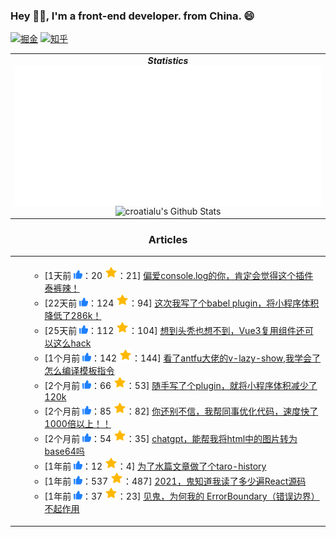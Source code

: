 ### Hey 👋🏽, I'm  a **front-end** developer. from China. 😄




[![掘金](https://img.shields.io/badge/dynamic/json?url=https%3A%2F%2Fapi.swo.moe%2Fstats%2Fjuejin%2F3526889034488174&query=count&color=282c34&label=%E6%8E%98%E9%87%91&labelColor=1e80ff&logo=juejin&logoColor=ffffff&suffix=+%E5%85%B3%E6%B3%A8&cacheSeconds=3600)](https://juejin.cn/user/3526889034488174) [![知乎](https://img.shields.io/badge/dynamic/json?url=https%3A%2F%2Fapi.swo.moe%2Fstats%2Fzhihu%2Fbao-zou-11-13-41&query=count&color=282c34&label=%E7%9F%A5%E4%B9%8E&labelColor=0084ff&logo=zhihu&logoColor=ffffff&suffix=+%E5%85%B3%E6%B3%A8&cacheSeconds=3600)](https://www.zhihu.com/people/bao-zou-11-13-41) 

<!--
[![哔哩哔哩](https://img.shields.io/badge/dynamic/json?url=https%3A%2F%2Fapi.swo.moe%2Fstats%2Fbilibili%2F97648102&query=count&color=282c34&label=%E5%93%94%E5%93%A9%E5%93%94%E5%93%A9&labelColor=FE7398&logo=data%3Aimage%2Fpng%3Bbase64%2CiVBORw0KGgoAAAANSUhEUgAAAGAAAABgCAYAAADimHc4AAAD7ElEQVR4nO2dW9WrMBCFK6ESkFAJSKiESqgEHCABCZWAhEpAAhL2ecik5dDc%2FpXLBDLfWnlqy0xmJ5BMQnq5CIIgCIIgCIIgCIIgCEIBAHQAemYfrgCunD6wAKAHsEKxALgx+bCQD8%2FS9tmgVqeDr1lLigDgZvDhXso+K9TyTBQRwRJ8AHjntl0Flh5QRAQK%2FmKxPeayWx2OXpBNBKiHvi34b7T2MC4pAvW6twR%2FRwkRKPizBN8CgEcuESj4Lwm+BwBjahEk+H8EwJRKhOaCDzW8e1JLfkUUH1NgmR3XmHffHR1l+72BSs8d7w8U+JDAnZERQMcV+CtUi7dNqFqibB4J7vtrq7xKCuAasbTMXCL4T+5aVk6+2xHUrWdhruAR6HIJcOeu2UHI8zyAe2ytWfEdWz9PVvQ8YAmIQ5dDAB9LFsMVAv8oMO2zAGrC5WNIarRiAuKR9jYEd9pY08aa6uUzIHGRdkgKd8pY0yc1WjEBAqypDYoAG0QAZkQAZkQAZkQAZk4vANQenjsSzS3I%2FwcSbXU5jQBUkRtdf4Rar90v8kSv3+I3ffCCSpk8I%2Fw+lgDkdI%2Fv2rEp2CaiWm1AsDQLlDAD+dlFXLMeAaCSeLZdaSFE5VUQNot38cKuEeBgAsSuG0flVZBmEanbXfNQAsS0fgBYIn2fIu3%2FBBMHEyBmDXlFfA8IzeHb+Ems4WAChKykrVA9ZfsQTL57jXzRg4A5wC%2FA8N4ADiZAZwm2XjW75Qh2KOTfA0p4kygPw28OJcCVgn3nDnYo2EwEYRgGH0qAMyICMCMCMCMCMCMCMCMCMCMCfP3qwHDOQ4AAUekTk8FaBRihJnZdYbvtCGC7LvmkM63GjVDINPFrQgCq5ETXfmMzI90FXzPvfqt7x4rEu%2FZaEcCUxFvgz2zO+BUn6UkoaEEAsptiMSX5e8FoRYCN7cVgb4Vq7U%2FH50Pq4JNP7Qiw8UFnJwcK+tXy+Wj6PLEvPgHSHv5UgwA1IQIwwyFAyLJin9RoxYgAzAQIkPwNmf26busC+OIx5TDqo5nDT+F%2FSS%2F9CYzwb+No49zNy2evkYv0LywGGAXUvp6eSneycqOic0w20k7CNgKE7jJunSGLACTCxF27ylmQc98T5MQUH49swd+I0HPXslLKnT0N+wnkrTKi9JZL%2FL9i1SorMmdeQ4TQQ7OFMxIMzGD45w8nUL1im7efENZLJpgPSw0pfz0cdt4U3230Td%2FTvx2R6d2FrHhEWLkq5PELOMsRPHCPnAZGv1xJteL7jbJiaW3sB2nDvPC%2FosSYvjRQz4cJ6n7KO3rYQL7M+L6nVtfDVRAEQRAEQRAEQRAEIZ5%2FSAXmdfXaoQsAAAAASUVORK5CYII%3D&suffix=+%E5%85%B3%E6%B3%A8&cacheSeconds=3600)](https://space.bilibili.com/97648102)
-->





<!--
**baozouai/baozouai** is a ✨ _special_ ✨ repository because its `README.md` (this file) appears on your GitHub profile.

Here are some ideas to get you started:

- 🔭 I’m currently working on ...
- 🌱 I’m currently learning ...
- 👯 I’m looking to collaborate on ...
- 🤔 I’m looking for help with ...
- 💬 Ask me about ...
- 📫 How to reach me: ...
- 😄 Pronouns: ...
- ⚡ Fun fact: ...
-->
<table align="center">
<tr>
<td align="center" width="45%" valign="top">
      <div><b><em><spam>Statistics</spam></em></b></div>
      <!--    由工作流定时生成     -->
      <img align="left" src="./assets/metrics.plugin.isocalendar.svg" />
      
<img  src="https://github-readme-stats.vercel.app/api?username=baozouai&include_all_commits=true&count_private=true&show_icons=true&line_height=20" alt="croatialu's Github Stats">
    </td>
</tr>
</table>
<!-- 文章 -->
<h3 align="center">Articles</h3>
<table align="center">
  <tr>
<td align="left" width="55%" valign="top">
<!-- posts start -->
<ul>
<ul>
<li>[1天前 <img src="./assets/star.svg" width='14px'/>：20  <img src="./assets/collect.svg"  width='20px'/>：21] 
      <a href="https://juejin.cn/post/7231577806189133884" target="_blank">偏爱console.log的你，肯定会觉得这个插件泰裤辣！</a>
      <!-- <img src="https://p6-juejin.byteimg.com/tos-cn-i-k3u1fbpfcp/d9806a499dc74e579bea24410fe9946e~tplv-k3u1fbpfcp-watermark.image?" alt='偏爱console.log的你，肯定会觉得这个插件泰裤辣！'  width='15%'/> -->
      </li>
<li>[22天前 <img src="./assets/star.svg" width='14px'/>：124  <img src="./assets/collect.svg"  width='20px'/>：94] 
      <a href="https://juejin.cn/post/7223779544368545853" target="_blank">这次我写了个babel plugin，将小程序体积降低了286k！</a>
      <!-- <img src="https://p3-juejin.byteimg.com/tos-cn-i-k3u1fbpfcp/5320b7b974e44c2db533a76e44c8b3e5~tplv-k3u1fbpfcp-watermark.image?" alt='这次我写了个babel plugin，将小程序体积降低了286k！'  width='15%'/> -->
      </li>
<li>[25天前 <img src="./assets/star.svg" width='14px'/>：112  <img src="./assets/collect.svg"  width='20px'/>：104] 
      <a href="https://juejin.cn/post/7222676935146307644" target="_blank">想到头秃也想不到，Vue3复用组件还可以这么hack</a>
      <!-- <img src="https://p3-juejin.byteimg.com/tos-cn-i-k3u1fbpfcp/707f550cefe1491f96e048e1bf1902b2~tplv-k3u1fbpfcp-watermark.image?" alt='想到头秃也想不到，Vue3复用组件还可以这么hack'  width='15%'/> -->
      </li>
<li>[1个月前 <img src="./assets/star.svg" width='14px'/>：142  <img src="./assets/collect.svg"  width='20px'/>：144] 
      <a href="https://juejin.cn/post/7217836890119995450" target="_blank">看了antfu大佬的v-lazy-show,我学会了怎么编译模板指令</a>
      <!-- <img src="https://p1-juejin.byteimg.com/tos-cn-i-k3u1fbpfcp/9a958c93971a43cd9a422a88349b8436~tplv-k3u1fbpfcp-watermark.image?" alt='看了antfu大佬的v-lazy-show,我学会了怎么编译模板指令'  width='15%'/> -->
      </li>
<li>[2个月前 <img src="./assets/star.svg" width='14px'/>：66  <img src="./assets/collect.svg"  width='20px'/>：53] 
      <a href="https://juejin.cn/post/7207079381670740025" target="_blank">随手写了个plugin，就将小程序体积减少了120k</a>
      <!-- <img src="https://p3-juejin.byteimg.com/tos-cn-i-k3u1fbpfcp/6f39f298bc124184b4e8fc92a9b13c33~tplv-k3u1fbpfcp-watermark.image?" alt='随手写了个plugin，就将小程序体积减少了120k'  width='15%'/> -->
      </li>
<li>[2个月前 <img src="./assets/star.svg" width='14px'/>：85  <img src="./assets/collect.svg"  width='20px'/>：82] 
      <a href="https://juejin.cn/post/7204100122887536700" target="_blank">你还别不信，我帮同事优化代码，速度快了1000倍以上！！</a>
      <!-- <img src="https://p9-juejin.byteimg.com/tos-cn-i-k3u1fbpfcp/134db31d6a9844919eb951a463a44a24~tplv-k3u1fbpfcp-watermark.image?" alt='你还别不信，我帮同事优化代码，速度快了1000倍以上！！'  width='15%'/> -->
      </li>
<li>[2个月前 <img src="./assets/star.svg" width='14px'/>：54  <img src="./assets/collect.svg"  width='20px'/>：35] 
      <a href="https://juejin.cn/post/7202998949455790139" target="_blank">chatgpt，能帮我将html中的图片转为base64吗</a>
      <!-- <img src="https://p1-juejin.byteimg.com/tos-cn-i-k3u1fbpfcp/f2404dbe74c84036b7a77aef6e093b0d~tplv-k3u1fbpfcp-watermark.image?" alt='chatgpt，能帮我将html中的图片转为base64吗'  width='15%'/> -->
      </li>
<li>[1年前 <img src="./assets/star.svg" width='14px'/>：12  <img src="./assets/collect.svg"  width='20px'/>：4] 
      <a href="https://juejin.cn/post/7086255607623188494" target="_blank">为了水篇文章做了个taro-history</a>
      <!-- <img src="https://p3-juejin.byteimg.com/tos-cn-i-k3u1fbpfcp/0b8212c7101a40609038b8bae832be3d~tplv-k3u1fbpfcp-watermark.image?" alt='为了水篇文章做了个taro-history'  width='15%'/> -->
      </li>
<li>[1年前 <img src="./assets/star.svg" width='14px'/>：537  <img src="./assets/collect.svg"  width='20px'/>：487] 
      <a href="https://juejin.cn/post/7045083558259458061" target="_blank">2021，鬼知道我读了多少遍React源码</a>
      <!-- <img src="https://p3-juejin.byteimg.com/tos-cn-i-k3u1fbpfcp/776d8f112b9346328a11d8c43b8ac4d8~tplv-k3u1fbpfcp-watermark.image?" alt='2021，鬼知道我读了多少遍React源码'  width='15%'/> -->
      </li>
<li>[1年前 <img src="./assets/star.svg" width='14px'/>：37  <img src="./assets/collect.svg"  width='20px'/>：23] 
      <a href="https://juejin.cn/post/7033210044426485797" target="_blank">见鬼，为何我的 ErrorBoundary（错误边界）不起作用</a>
      <!-- <img src="https://p1-juejin.byteimg.com/tos-cn-i-k3u1fbpfcp/9ff1b7e8b4a64b3aafc52050a0334697~tplv-k3u1fbpfcp-watermark.image?" alt='见鬼，为何我的 ErrorBoundary（错误边界）不起作用'  width='15%'/> -->
      </li>
</ul>

</ul>
<!-- posts end -->
</td>
  </tr>
</table>